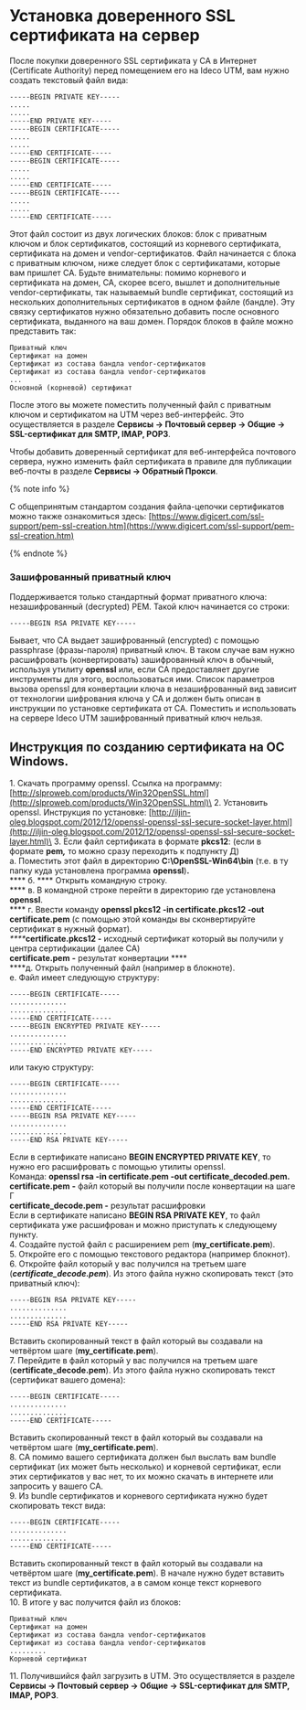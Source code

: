 # Установка доверенного SSL сертификата на сервер

После покупки доверенного SSL сертификата у CA в Интернет (Certificate Authority) перед помещением его на Ideco UTM, вам нужно создать текстовый файл вида:

```
-----BEGIN PRIVATE KEY-----
.....
.....
-----END PRIVATE KEY-----
-----BEGIN CERTIFICATE-----
.....
.....
-----END CERTIFICATE-----
-----BEGIN CERTIFICATE-----
.....
.....
-----END CERTIFICATE-----
-----BEGIN CERTIFICATE-----
.....
.....
-----END CERTIFICATE-----
```

Этот файл состоит из двух логических блоков: блок с приватным ключом и блок сертификатов, состоящий из корневого сертификата, сертификата на домен и vendor-сертификатов. Файл начинается с блока с приватным ключом, ниже следует блок с сертификатами, которые вам пришлет CA. Будьте внимательны: помимо корневого и сертификата на домен, CA, скорее всего, вышлет и дополнительные vendor-сертификаты, так называемый bundle сертификат, состоящий из нескольких дополнительных сертификатов в одном файле (бандле). Эту связку сертификатов нужно обязательно добавить после основного сертификата, выданного на ваш домен. Порядок блоков в файле можно представить так:

```
Приватный ключ
Сертификат на домен
Сертификат из состава бандла vendor-сертификатов
Сертификат из состава бандла vendor-сертификатов
...
Основной (корневой) сертификат
```

После этого вы можете поместить полученный файл с приватным ключом и сертификатом на UTM через веб-интерфейс. Это осуществляется в разделе **Сервисы -> Почтовый сервер -> Общие -> SSL-сертификат для SMTP, IMAP, POP3**.

Чтобы добавить доверенный сертификат для веб-интерфейса почтового сервера, нужно изменить файл сертификата в правиле для публикации веб-почты в разделе **Сервисы -> Обратный Прокси**.

{% note info %}

С общепринятым стандартом создания файла-цепочки сертификатов можно также ознакомиться здесь: [https://www.digicert.com/ssl-support/pem-ssl-creation.htm](https://www.digicert.com/ssl-support/pem-ssl-creation.htm)

{% endnote %}

### Зашифрованный приватный ключ

Поддерживается только стандартный формат приватного ключа: незашифрованный (decrypted) PEM. Такой ключ начинается со строки:

```
-----BEGIN RSA PRIVATE KEY-----
```

Бывает, что CA выдает зашифрованный (encrypted) с помощью passphrase (фразы-пароля) приватный ключ. В таком случае вам нужно расшифровать (конвертировать) зашифрованный ключ в обычный, используя утилиту **openssl** или, если CA предоставляет другие инструменты для этого, воспользоваться ими. Список параметров вызова openssl для конвертации ключа в незашифрованный вид зависит от технологии шифрования ключа у CA и должен быть описан в инструкции по установке сертификата от CA. Поместить и использовать на сервере Ideco UTM зашифрованный приватный ключ нельзя.

## Инструкция по созданию сертификата на OC Windows.

1\. Скачать программу openssl. Ссылка на программу: [http://slproweb.com/products/Win32OpenSSL.html](http://slproweb.com/products/Win32OpenSSL.html)\
2\. Установить openssl. Инструкция по установке: [http://iljin-oleg.blogspot.com/2012/12/openssl-openssl-ssl-secure-socket-layer.html](http://iljin-oleg.blogspot.com/2012/12/openssl-openssl-ssl-secure-socket-layer.html)\
3\. Если файл сертификата в формате **pkcs12**: (если в формате **pem**_**,**_ то можно сразу переходить к подпункту Д)\
а. Поместить этот файл в директорию **C:\OpenSSL-Win64\bin** (т.е. в ту папку куда установлена программа **openssl**)**.**  \
**** б. **** Открыть командную строку.\
&#x20;**** в. В командной строке перейти в директорию где установлена **openssl**.\
&#x20;**** г. Ввести команду **openssl pkcs12 -in certificate.pkcs12 -out certificate.pem** (с помощью этой команды вы сконвертируйте сертификат в нужный формат). \
_****_**certificate.pkcs12 -** исходный сертификат который вы получили у центра сертификации (далее CA)\
**certificate.pem** **-** результат конвертации  ****  \
****д. Открыть полученный файл (например в блокноте).\
е. Файл имеет следующую структуру:

```
-----BEGIN CERTIFICATE-----
..............
..............
-----END CERTIFICATE-----
-----BEGIN ENCRYPTED PRIVATE KEY-----
..............
..............
-----END ENCRYPTED PRIVATE KEY-----
```

&#x20;или такую структуру:

```
-----BEGIN CERTIFICATE-----
..............
..............
-----END CERTIFICATE-----
-----BEGIN RSA PRIVATE KEY-----
..............
..............
-----END RSA PRIVATE KEY-----
```

Если в сертификате написано **BEGIN ENCRYPTED PRIVATE KEY**, то нужно его расшифровать с помощью утилиты openssl.\
Команда: **openssl rsa -in certificate.pem -out certificate\_decoded.pem.**\
**certificate.pem** **-** файл который вы получили после конвертации на шаге Г\
**certificate\_decode.pem -** результат раcшифровки\
Если в сертификате написано **BEGIN RSA PRIVATE KEY**, то файл сертификата уже расшифрован и можно приступать к следующему пункту.\
4\. Создайте пустой файл с расширением pem (**my\_certificate.pem**).\
5\. Откройте его с помощью текстового редактора (например блокнот).\
6\. Откройте файл который у вас получился на третьем шаге (_**certificate\_decode.pem**_). Из этого файла нужно скопировать текст (это приватный ключ):

```
-----BEGIN RSA PRIVATE KEY-----
..............
..............
-----END RSA PRIVATE KEY-----
```

Вставить скопированный текст в файл который вы создавали на четвёртом шаге (**my\_certificate.pem**).\
7\. Перейдите в файл который у вас получился на третьем шаге (**certificate\_decode.pem**). Из этого файла нужно скопировать текст (сертификат вашего домена):

```
-----BEGIN CERTIFICATE-----
..............
..............
-----END CERTIFICATE-----
```

Вставить скопированный текст в файл который вы создавали на четвёртом шаге (**my\_certificate.pem**).\
8\. CA помимо вашего сертификата должен был выслать вам bundle сертификат (их может быть несколько) и корневой сертификат, если этих сертификатов у вас нет, то их можно скачать в интернете или запросить у вашего CA.\
9\. Из bundle сертификатов и корневого сертификата нужно будет скопировать текст вида:

```
-----BEGIN CERTIFICATE-----
..............
..............
-----END CERTIFICATE-----
```

Вставить скопированный текст в файл который вы создавали на четвёртом шаге (**my\_certificate.pem**). В начале нужно будет вставить текст из bundle сертификатов, а в самом конце текст корневого сертификата.\
10\. В итоге у вас получится файл из блоков:

```
Приватный ключ
Сертификат на домен
Сертификат из состава бандла vendor-сертификатов
Сертификат из состава бандла vendor-сертификатов
.........
Корневой сертификат
```

11\. Получившийся файл загрузить в UTM. Это осуществляется в разделе **Сервисы -> Почтовый сервер -> Общие -> SSL-сертификат для SMTP, IMAP, POP3**.

